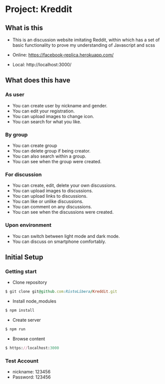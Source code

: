 # Project: Kreddit

## What is this

- This is an discussion website imitating Reddit, 
  within which has a set of basic functionality to prove my understanding of Javascript and scss

- Online: https://facebook-replica.herokuapp.com/
- Local:  http://localhost:3000/

## What does this have

### As user

- You can create user by nickname and gender.
- You can edit your registration.
- You can upload images to change icon.
- You can search for what you like.

### By group

- You can create group
- You can delete group if being creator.
- You can also search within a group.
- You can see when the group were created.

### For discussion

- You can create, edit, delete your own discussions.
- You can upload images to discussions.
- You can upload links to discussions.
- You can like or unlike discussions.
- You can comment on any discussions.
- You can see when the discussions were created.

### Upon environment

- You can switch between light mode and dark mode.
- You can discuss on smartphone comfortably.

## Initial Setup

### Getting start

- Clone repository
```ruby
$ git clone git@github.com:RistoLibera/Kreddit.git
```

- Install node_modules
```ruby
$ npm install
```

- Create server
```ruby
$ npm run
```

- Browse content
```ruby
$ https://localhost:3000
```

### Test Account

- nickname: 123456
- Password: 123456




